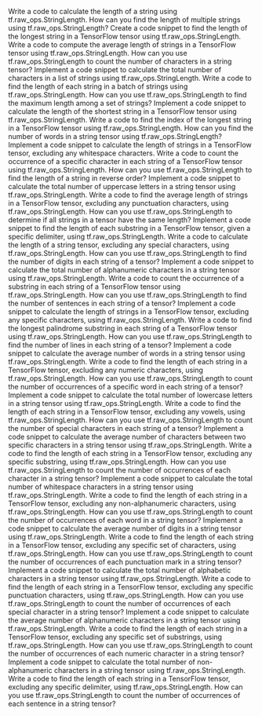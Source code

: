 Write a code to calculate the length of a string using tf.raw_ops.StringLength.
How can you find the length of multiple strings using tf.raw_ops.StringLength?
Create a code snippet to find the length of the longest string in a TensorFlow tensor using tf.raw_ops.StringLength.
Write a code to compute the average length of strings in a TensorFlow tensor using tf.raw_ops.StringLength.
How can you use tf.raw_ops.StringLength to count the number of characters in a string tensor?
Implement a code snippet to calculate the total number of characters in a list of strings using tf.raw_ops.StringLength.
Write a code to find the length of each string in a batch of strings using tf.raw_ops.StringLength.
How can you use tf.raw_ops.StringLength to find the maximum length among a set of strings?
Implement a code snippet to calculate the length of the shortest string in a TensorFlow tensor using tf.raw_ops.StringLength.
Write a code to find the index of the longest string in a TensorFlow tensor using tf.raw_ops.StringLength.
How can you find the number of words in a string tensor using tf.raw_ops.StringLength?
Implement a code snippet to calculate the length of strings in a TensorFlow tensor, excluding any whitespace characters.
Write a code to count the occurrence of a specific character in each string of a TensorFlow tensor using tf.raw_ops.StringLength.
How can you use tf.raw_ops.StringLength to find the length of a string in reverse order?
Implement a code snippet to calculate the total number of uppercase letters in a string tensor using tf.raw_ops.StringLength.
Write a code to find the average length of strings in a TensorFlow tensor, excluding any punctuation characters, using tf.raw_ops.StringLength.
How can you use tf.raw_ops.StringLength to determine if all strings in a tensor have the same length?
Implement a code snippet to find the length of each substring in a TensorFlow tensor, given a specific delimiter, using tf.raw_ops.StringLength.
Write a code to calculate the length of a string tensor, excluding any special characters, using tf.raw_ops.StringLength.
How can you use tf.raw_ops.StringLength to find the number of digits in each string of a tensor?
Implement a code snippet to calculate the total number of alphanumeric characters in a string tensor using tf.raw_ops.StringLength.
Write a code to count the occurrence of a substring in each string of a TensorFlow tensor using tf.raw_ops.StringLength.
How can you use tf.raw_ops.StringLength to find the number of sentences in each string of a tensor?
Implement a code snippet to calculate the length of strings in a TensorFlow tensor, excluding any specific characters, using tf.raw_ops.StringLength.
Write a code to find the longest palindrome substring in each string of a TensorFlow tensor using tf.raw_ops.StringLength.
How can you use tf.raw_ops.StringLength to find the number of lines in each string of a tensor?
Implement a code snippet to calculate the average number of words in a string tensor using tf.raw_ops.StringLength.
Write a code to find the length of each string in a TensorFlow tensor, excluding any numeric characters, using tf.raw_ops.StringLength.
How can you use tf.raw_ops.StringLength to count the number of occurrences of a specific word in each string of a tensor?
Implement a code snippet to calculate the total number of lowercase letters in a string tensor using tf.raw_ops.StringLength.
Write a code to find the length of each string in a TensorFlow tensor, excluding any vowels, using tf.raw_ops.StringLength.
How can you use tf.raw_ops.StringLength to count the number of special characters in each string of a tensor?
Implement a code snippet to calculate the average number of characters between two specific characters in a string tensor using tf.raw_ops.StringLength.
Write a code to find the length of each string in a TensorFlow tensor, excluding any specific substring, using tf.raw_ops.StringLength.
How can you use tf.raw_ops.StringLength to count the number of occurrences of each character in a string tensor?
Implement a code snippet to calculate the total number of whitespace characters in a string tensor using tf.raw_ops.StringLength.
Write a code to find the length of each string in a TensorFlow tensor, excluding any non-alphanumeric characters, using tf.raw_ops.StringLength.
How can you use tf.raw_ops.StringLength to count the number of occurrences of each word in a string tensor?
Implement a code snippet to calculate the average number of digits in a string tensor using tf.raw_ops.StringLength.
Write a code to find the length of each string in a TensorFlow tensor, excluding any specific set of characters, using tf.raw_ops.StringLength.
How can you use tf.raw_ops.StringLength to count the number of occurrences of each punctuation mark in a string tensor?
Implement a code snippet to calculate the total number of alphabetic characters in a string tensor using tf.raw_ops.StringLength.
Write a code to find the length of each string in a TensorFlow tensor, excluding any specific punctuation characters, using tf.raw_ops.StringLength.
How can you use tf.raw_ops.StringLength to count the number of occurrences of each special character in a string tensor?
Implement a code snippet to calculate the average number of alphanumeric characters in a string tensor using tf.raw_ops.StringLength.
Write a code to find the length of each string in a TensorFlow tensor, excluding any specific set of substrings, using tf.raw_ops.StringLength.
How can you use tf.raw_ops.StringLength to count the number of occurrences of each numeric character in a string tensor?
Implement a code snippet to calculate the total number of non-alphanumeric characters in a string tensor using tf.raw_ops.StringLength.
Write a code to find the length of each string in a TensorFlow tensor, excluding any specific delimiter, using tf.raw_ops.StringLength.
How can you use tf.raw_ops.StringLength to count the number of occurrences of each sentence in a string tensor?